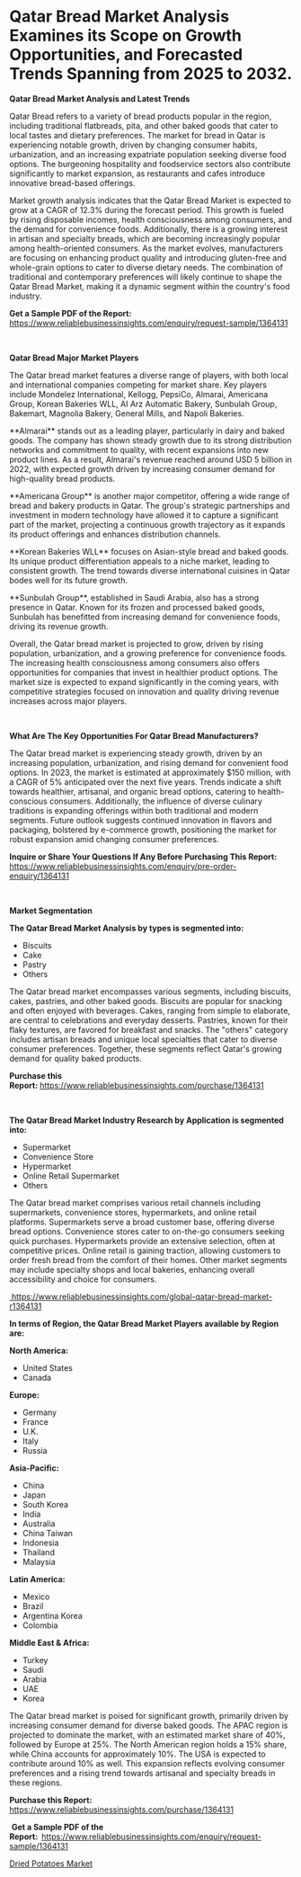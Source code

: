 <p><h1>Qatar Bread Market Analysis Examines its Scope on Growth Opportunities, and Forecasted Trends Spanning from 2025 to 2032.</h1></p><p><strong>Qatar Bread Market Analysis and Latest Trends</strong></p>
<p><p>Qatar Bread refers to a variety of bread products popular in the region, including traditional flatbreads, pita, and other baked goods that cater to local tastes and dietary preferences. The market for bread in Qatar is experiencing notable growth, driven by changing consumer habits, urbanization, and an increasing expatriate population seeking diverse food options. The burgeoning hospitality and foodservice sectors also contribute significantly to market expansion, as restaurants and cafes introduce innovative bread-based offerings.</p><p>Market growth analysis indicates that the Qatar Bread Market is expected to grow at a CAGR of 12.3% during the forecast period. This growth is fueled by rising disposable incomes, health consciousness among consumers, and the demand for convenience foods. Additionally, there is a growing interest in artisan and specialty breads, which are becoming increasingly popular among health-oriented consumers. As the market evolves, manufacturers are focusing on enhancing product quality and introducing gluten-free and whole-grain options to cater to diverse dietary needs. The combination of traditional and contemporary preferences will likely continue to shape the Qatar Bread Market, making it a dynamic segment within the country's food industry.</p></p>
<p><strong>Get a Sample PDF of the Report:&nbsp;</strong> <a href="https://www.reliablebusinessinsights.com/enquiry/request-sample/1364131?utm_campaign=2384&utm_medium=2&utm_source=Github&utm_content=ia&utm_term=14022025&utm_id=qatar-bread">https://www.reliablebusinessinsights.com/enquiry/request-sample/1364131</a></p>
<p>&nbsp;</p>
<p><strong>Qatar Bread Major Market Players</strong></p>
<p><p>The Qatar bread market features a diverse range of players, with both local and international companies competing for market share. Key players include Mondelez International, Kellogg, PepsiCo, Almarai, Americana Group, Korean Bakeries WLL, AI Arz Automatic Bakery, Sunbulah Group, Bakemart, Magnolia Bakery, General Mills, and Napoli Bakeries.</p><p>**Almarai** stands out as a leading player, particularly in dairy and baked goods. The company has shown steady growth due to its strong distribution networks and commitment to quality, with recent expansions into new product lines. As a result, Almarai's revenue reached around USD 5 billion in 2022, with expected growth driven by increasing consumer demand for high-quality bread products.</p><p>**Americana Group** is another major competitor, offering a wide range of bread and bakery products in Qatar. The group's strategic partnerships and investment in modern technology have allowed it to capture a significant part of the market, projecting a continuous growth trajectory as it expands its product offerings and enhances distribution channels.</p><p>**Korean Bakeries WLL** focuses on Asian-style bread and baked goods. Its unique product differentiation appeals to a niche market, leading to consistent growth. The trend towards diverse international cuisines in Qatar bodes well for its future growth.</p><p>**Sunbulah Group**, established in Saudi Arabia, also has a strong presence in Qatar. Known for its frozen and processed baked goods, Sunbulah has benefitted from increasing demand for convenience foods, driving its revenue growth.</p><p>Overall, the Qatar bread market is projected to grow, driven by rising population, urbanization, and a growing preference for convenience foods. The increasing health consciousness among consumers also offers opportunities for companies that invest in healthier product options. The market size is expected to expand significantly in the coming years, with competitive strategies focused on innovation and quality driving revenue increases across major players.</p></p>
<p>&nbsp;</p>
<p><strong>What Are The Key Opportunities For Qatar Bread Manufacturers?</strong></p>
<p><p>The Qatar bread market is experiencing steady growth, driven by an increasing population, urbanization, and rising demand for convenient food options. In 2023, the market is estimated at approximately $150 million, with a CAGR of 5% anticipated over the next five years. Trends indicate a shift towards healthier, artisanal, and organic bread options, catering to health-conscious consumers. Additionally, the influence of diverse culinary traditions is expanding offerings within both traditional and modern segments. Future outlook suggests continued innovation in flavors and packaging, bolstered by e-commerce growth, positioning the market for robust expansion amid changing consumer preferences.</p></p>
<p><strong>Inquire or Share Your Questions If Any Before Purchasing This Report:</strong> <a href="https://www.reliablebusinessinsights.com/enquiry/pre-order-enquiry/1364131?utm_campaign=2384&utm_medium=2&utm_source=Github&utm_content=ia&utm_term=14022025&utm_id=qatar-bread">https://www.reliablebusinessinsights.com/enquiry/pre-order-enquiry/1364131</a></p>
<p>&nbsp;</p>
<p><strong>Market Segmentation</strong></p>
<p><strong>The Qatar Bread Market Analysis by types is segmented into:</strong></p>
<p><ul><li>Biscuits</li><li>Cake</li><li>Pastry</li><li>Others</li></ul></p>
<p><p>The Qatar bread market encompasses various segments, including biscuits, cakes, pastries, and other baked goods. Biscuits are popular for snacking and often enjoyed with beverages. Cakes, ranging from simple to elaborate, are central to celebrations and everyday desserts. Pastries, known for their flaky textures, are favored for breakfast and snacks. The "others" category includes artisan breads and unique local specialties that cater to diverse consumer preferences. Together, these segments reflect Qatar's growing demand for quality baked products.</p></p>
<p><strong>Purchase this Report:&nbsp;</strong><a href="https://www.reliablebusinessinsights.com/purchase/1364131?utm_campaign=2384&utm_medium=2&utm_source=Github&utm_content=ia&utm_term=14022025&utm_id=qatar-bread">https://www.reliablebusinessinsights.com/purchase/1364131</a></p>
<p>&nbsp;</p>
<p><strong>The Qatar Bread Market Industry Research by Application is segmented into:</strong></p>
<p><ul><li>Supermarket</li><li>Convenience Store</li><li>Hypermarket</li><li>Online Retail Supermarket</li><li>Others</li></ul></p>
<p><p>The Qatar bread market comprises various retail channels including supermarkets, convenience stores, hypermarkets, and online retail platforms. Supermarkets serve a broad customer base, offering diverse bread options. Convenience stores cater to on-the-go consumers seeking quick purchases. Hypermarkets provide an extensive selection, often at competitive prices. Online retail is gaining traction, allowing customers to order fresh bread from the comfort of their homes. Other market segments may include specialty shops and local bakeries, enhancing overall accessibility and choice for consumers.</p></p>
<p><a href="https://www.reliablebusinessinsights.com/global-qatar-bread-market-r1364131?utm_campaign=2384&utm_medium=2&utm_source=Github&utm_content=ia&utm_term=14022025&utm_id=qatar-bread">&nbsp;https://www.reliablebusinessinsights.com/global-qatar-bread-market-r1364131</a></p>
<p><strong>In terms of Region, the Qatar Bread Market Players available by Region are:</strong></p>
<p>
    <p> <strong> North America: </strong>
        <ul>
            <li>United States</li>
            <li>Canada</li>
        </ul>
        </p> 
    <p> <strong> Europe: </strong>
        <ul>
            <li>Germany</li>
            <li>France</li>
            <li>U.K.</li>
            <li>Italy</li>
            <li>Russia</li>
        </ul>
        </p> 
    <p> <strong> Asia-Pacific: </strong>
        <ul>
            <li>China</li>
            <li>Japan</li>
            <li>South Korea</li>
            <li>India</li>
            <li>Australia</li>
            <li>China Taiwan</li>
            <li>Indonesia</li>
            <li>Thailand</li>
            <li>Malaysia</li>
        </ul>
        </p> 
    <p> <strong> Latin America: </strong>
        <ul>
            <li>Mexico</li>
            <li>Brazil</li>
            <li>Argentina Korea</li>
            <li>Colombia</li>
        </ul>
        </p> 
    <p> <strong> Middle East & Africa: </strong>
        <ul>
            <li>Turkey</li>
            <li>Saudi</li>
            <li>Arabia</li>
            <li>UAE</li>
            <li>Korea</li>
        </ul>
    </p>
    </p>
<p><p>The Qatar bread market is poised for significant growth, primarily driven by increasing consumer demand for diverse baked goods. The APAC region is projected to dominate the market, with an estimated market share of 40%, followed by Europe at 25%. The North American region holds a 15% share, while China accounts for approximately 10%. The USA is expected to contribute around 10% as well. This expansion reflects evolving consumer preferences and a rising trend towards artisanal and specialty breads in these regions.</p></p>
<p><strong>Purchase this Report: </strong><a href="https://www.reliablebusinessinsights.com/purchase/1364131?utm_campaign=2384&utm_medium=2&utm_source=Github&utm_content=ia&utm_term=14022025&utm_id=qatar-bread">https://www.reliablebusinessinsights.com/purchase/1364131</a></p>
<p>&nbsp;<strong>Get a Sample PDF of the Report:&nbsp;&nbsp;</strong><a href="https://www.reliablebusinessinsights.com/enquiry/request-sample/1364131?utm_campaign=2384&utm_medium=2&utm_source=Github&utm_content=ia&utm_term=14022025&utm_id=qatar-bread">https://www.reliablebusinessinsights.com/enquiry/request-sample/1364131</a></p>
<p><strong></strong></p>
<p><p><a href="https://github.com/donnettaletizia/Market-Research-Report-List-1/blob/main/dried-potatoes-market.md?utm_campaign=2384&utm_medium=2&utm_source=Github&utm_content=ia&utm_term=14022025&utm_id=qatar-bread">Dried Potatoes Market</a></p></p>